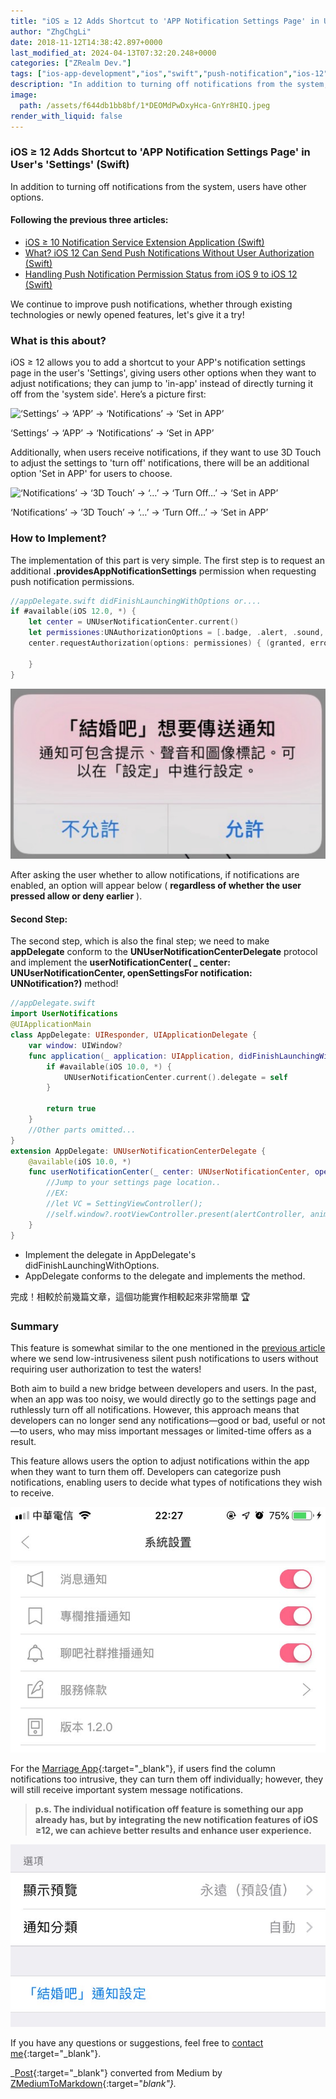 ```yaml
---
title: "iOS ≥ 12 Adds Shortcut to 'APP Notification Settings Page' in User's 'Settings' (Swift)"
author: "ZhgChgLi"
date: 2018-11-12T14:38:42.897+0000
last_modified_at: 2024-04-13T07:32:20.248+0000
categories: ["ZRealm Dev."]
tags: ["ios-app-development","ios","swift","push-notification","ios-12"]
description: "In addition to turning off notifications from the system, users have other options .providesAppNotificationSettings/openSettingsFor"
image:
  path: /assets/f644db1bb8bf/1*DEOMdPwDxyHca-GnYr8HIQ.jpeg
render_with_liquid: false
---
```


### iOS ≥ 12 Adds Shortcut to 'APP Notification Settings Page' in User's 'Settings' \(Swift\)

In addition to turning off notifications from the system, users have other options.

#### Following the previous three articles:
- [iOS ≥ 10 Notification Service Extension Application \(Swift\)](../cb6eba52a342/)
- [What? iOS 12 Can Send Push Notifications Without User Authorization \(Swift\)](../ade9e745a4bf/)
- [Handling Push Notification Permission Status from iOS 9 to iOS 12 \(Swift\)](../fd7f92d52baa/)

We continue to improve push notifications, whether through existing technologies or newly opened features, let's give it a try!
### What is this about?

iOS ≥ 12 allows you to add a shortcut to your APP's notification settings page in the user's 'Settings', giving users other options when they want to adjust notifications; they can jump to 'in-app' instead of directly turning it off from the 'system side'. Here’s a picture first:

![‘Settings’ -> ‘APP’ -> ‘Notifications’ -> ‘Set in APP’](/assets/f644db1bb8bf/1*BAdVMElIjgg34meOSdHhOw.gif)

‘Settings’ -> ‘APP’ -> ‘Notifications’ -> ‘Set in APP’

Additionally, when users receive notifications, if they want to use 3D Touch to adjust the settings to 'turn off' notifications, there will be an additional option 'Set in APP' for users to choose.

![‘Notifications’ -> ‘3D Touch’ -> ‘…’ -> ‘Turn Off…’ -> ‘Set in APP’](/assets/f644db1bb8bf/1*KMKbYQU3nPfF9XpMS5NbPQ.gif)

‘Notifications’ -> ‘3D Touch’ -> ‘…’ -> ‘Turn Off…’ -> ‘Set in APP’
### How to Implement?

The implementation of this part is very simple. The first step is to request an additional **.providesAppNotificationSettings** permission when requesting push notification permissions.
```swift
//appDelegate.swift didFinishLaunchingWithOptions or....
if #available(iOS 12.0, *) {
    let center = UNUserNotificationCenter.current()
    let permissiones:UNAuthorizationOptions = [.badge, .alert, .sound, .provisional,.providesAppNotificationSettings]
    center.requestAuthorization(options: permissiones) { (granted, error) in
        
    }
}
```

![](/assets/f644db1bb8bf/1*_xztNYANTU6ilOXY_qKOKA.png)

After asking the user whether to allow notifications, if notifications are enabled, an option will appear below ( **regardless of whether the user pressed allow or deny earlier** ).
#### Second Step:

The second step, which is also the final step; we need to make **appDelegate** conform to the **UNUserNotificationCenterDelegate** protocol and implement the **userNotificationCenter( _ center: UNUserNotificationCenter, openSettingsFor notification: UNNotification?)** method!
```swift
//appDelegate.swift
import UserNotifications
@UIApplicationMain
class AppDelegate: UIResponder, UIApplicationDelegate {
    var window: UIWindow?
    func application(_ application: UIApplication, didFinishLaunchingWithOptions launchOptions: [UIApplicationLaunchOptionsKey: Any]?) -> Bool {
        if #available(iOS 10.0, *) {
            UNUserNotificationCenter.current().delegate = self
        }
        
        return true
    }
    //Other parts omitted...
}
extension AppDelegate: UNUserNotificationCenterDelegate {
    @available(iOS 10.0, *)
    func userNotificationCenter(_ center: UNUserNotificationCenter, openSettingsFor notification: UNNotification?) {
        //Jump to your settings page location..
        //EX:
        //let VC = SettingViewController();
        //self.window?.rootViewController.present(alertController, animated: true)
    }
}
```
- Implement the delegate in AppDelegate's didFinishLaunchingWithOptions.
- AppDelegate conforms to the delegate and implements the method.

完成！相較於前幾篇文章，這個功能實作相較起來非常簡單 🏆
### Summary

This feature is somewhat similar to the one mentioned in the [previous article](../ade9e745a4bf/) where we send low-intrusiveness silent push notifications to users without requiring user authorization to test the waters!

Both aim to build a new bridge between developers and users. In the past, when an app was too noisy, we would directly go to the settings page and ruthlessly turn off all notifications. However, this approach means that developers can no longer send any notifications—good or bad, useful or not—to users, who may miss important messages or limited-time offers as a result.

This feature allows users the option to adjust notifications within the app when they want to turn them off. Developers can categorize push notifications, enabling users to decide what types of notifications they wish to receive.

![](/assets/f644db1bb8bf/1*ju98WxxFonEimTx2tEFO3Q.jpeg)

For the [Marriage App](https://itunes.apple.com/tw/app/%E7%B5%90%E5%A9%9A%E5%90%A7-%E4%B8%8D%E6%89%BE%E6%9C%80%E8%B2%B4-%E5%8F%AA%E6%89%BE%E6%9C%80%E5%B0%8D/id1356057329?ls=1&mt=8){:target="_blank"}, if users find the column notifications too intrusive, they can turn them off individually; however, they will still receive important system message notifications.

> **p.s. The individual notification off feature is something our app already has, but by integrating the new notification features of iOS ≥12, we can achieve better results and enhance user experience.**

![](/assets/f644db1bb8bf/1*DEOMdPwDxyHca-GnYr8HIQ.jpeg)

If you have any questions or suggestions, feel free to [contact me](https://www.zhgchg.li/contact){:target="_blank"}.

_[Post](https://medium.com/zrealm-ios-dev/ios-12-%E5%9C%A8%E4%BD%BF%E7%94%A8%E8%80%85%E7%9A%84-%E8%A8%AD%E5%AE%9A-%E4%B8%AD%E5%A2%9E%E5%8A%A0-app%E9%80%9A%E7%9F%A5%E8%A8%AD%E5%AE%9A%E9%A0%81-%E6%8D%B7%E5%BE%91-swift-f644db1bb8bf){:target="_blank"} converted from Medium by [ZMediumToMarkdown](https://github.com/ZhgChgLi/ZMediumToMarkdown){:target="_blank"}._
